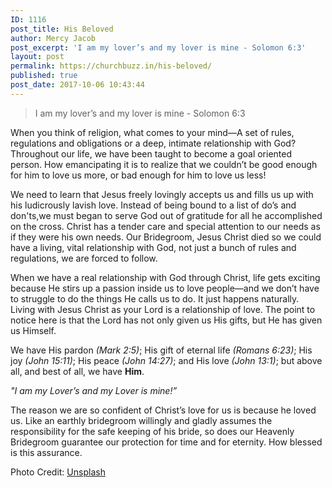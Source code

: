 ```yaml
---
ID: 1116
post_title: His Beloved
author: Mercy Jacob
post_excerpt: 'I am my lover’s and my lover is mine - Solomon 6:3'
layout: post
permalink: https://churchbuzz.in/his-beloved/
published: true
post_date: 2017-10-06 10:43:44
---
```

<blockquote>I am my lover’s and my lover is mine - Solomon 6:3</blockquote>
When you think of religion, what comes to your mind—A set of rules, regulations and obligations or a deep, intimate relationship with God? Throughout our life, we have been taught to become a goal oriented person. How emancipating it is to realize that we couldn’t be good enough for him to love us more, or bad enough for him to love us less!

We need to learn that Jesus freely lovingly accepts us and fills us up with his ludicrously lavish love. Instead of being bound to a list of do’s and don'ts,we must began to serve God out of gratitude for all he accomplished on the cross. Christ has a tender care and special attention to our needs as if they were his own needs. Our Bridegroom, Jesus Christ died so we could have a living, vital relationship with God, not just a bunch of rules and regulations, we are forced to follow.

When we have a real relationship with God through Christ, life gets exciting because He stirs up a passion inside us to love people—and we don’t have to struggle to do the things He calls us to do. It just happens naturally. Living with Jesus Christ as your Lord is a relationship of love. The point to notice here is that the Lord has not only given us His gifts, but He has given us Himself.

We have His pardon <em>(Mark 2:5)</em>; His gift of eternal life <em>(Romans 6:23)</em>; His joy <em>(John 15:11)</em>; His peace <em>(John 14:27)</em>; and His love <em>(John 13:1)</em>; but above all, and best of all, we have <strong>Him</strong>.

<em>"I am my Lover’s and my Lover is mine!” </em>

The reason we are so confident of Christ’s love for us is because he loved us. Like an earthly bridegroom willingly and gladly assumes the responsibility for the safe keeping of his bride, so does our Heavenly Bridegroom guarantee our protection for time and for eternity. How blessed is this assurance.


Photo Credit: <a href="https://unsplash.com/photos/DQjRNCA-s8c">Unsplash</a>